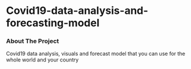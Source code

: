 # Covid19-data-analysis-and-forecasting-model
### About The Project
Covid19 data analysis, visuals and forecast model that you can use for the whole world and your country

